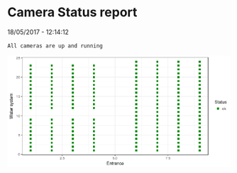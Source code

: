 Camera Status report
================
18/05/2017 - 12:14:12

    All cameras are up and running

![](camreport_files/figure-markdown_github/unnamed-chunk-2-1.png)
